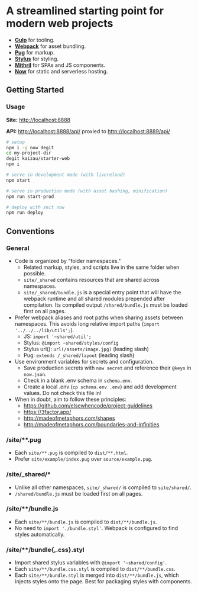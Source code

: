 # A streamlined starting point for modern web projects

- [**Gulp**](https://gulpjs.com/docs/en/api/concepts) for tooling.
- [**Webpack**](https://webpack.js.org/concepts) for asset bundling.
- [**Pug**](https://pugjs.org/) for markup.
- [**Stylus**](http://stylus-lang.com/) for styling.
- [**Mithril**](https://mithril.js.org/api.html) for SPAs and JS components.
- [**Now**](https://zeit.co/docs/) for static and serverless hosting.

## Getting Started

### Usage

**Site:** <http://localhost:8888>

**API:** <http://localhost:8888/api/> proxied to <http://localhost:8889/api/>

```sh
# setup
npm i -g now degit
cd my-project-dir
degit kaizau/starter-web
npm i

# serve in development mode (with livereload)
npm start

# serve in production mode (with asset hashing, minification)
npm run start-prod

# deploy with zeit now
npm run deploy
```

## Conventions

### General

- Code is organized by "folder namespaces."
  - Related markup, styles, and scripts live in the same folder when possible.
  - `site/_shared` contains resources that are shared across namespaces.
  - `site/_shared/bundle.js` is a special entry point that will have the
    webpack runtime and all shared modules prepended after compilation. Its
    compiled output `/shared/bundle.js` must be loaded first on all pages.
- Prefer webpack aliases and root paths when sharing assets between namespaces.
  This avoids long relative import paths (`import '../../../lib/utils';`).
  - JS: `import '~shared/util';`
  - Stylus: `@import ~shared/styles/config`
  - Stylus url(): `url(/assets/image.jpg)` (leading slash)
  - Pug: `extends /_shared/layout` (leading slash)
- Use environment variables for secrets and configuration.
  - Save production secrets with `now secret` and reference their `@keys` in
    `now.json`.
  - Check in a blank .env schema in `schema.env`.
  - Create a local .env (`cp schema.env .env`) and add development values. Do
    not check this file in!
- When in doubt, aim to follow these principles:
  - https://github.com/elsewhencode/project-guidelines
  - https://3factor.app/
  - http://madeofmetaphors.com/shapes
  - http://madeofmetaphors.com/boundaries-and-infinities

### /site/**.pug

- Each `site/**.pug` is compiled to `dist/**.html`.
- Prefer `site/example/index.pug` over `source/example.pug`.

### /site/_shared/*

- Unlike all other namespaces, `site/_shared/` is compiled to `site/shared/`.
- `/shared/bundle.js` must be loaded first on all pages.

### /site/**/bundle.js

- Each `site/**/bundle.js` is compiled to `dist/**/bundle.js`.
- No need to `import './bundle.styl'`. Webpack is configured to find styles
  automatically.

### /site/**/bundle{,.css}.styl

- Import shared stylus variables with `@import '~shared/config'`.
- Each `site/**/bundle.css.styl` is compiled to `dist/**/bundle.css`.
- Each `site/**/bundle.styl` is merged into `dist/**/bundle.js`, which injects
  styles onto the page. Best for packaging styles with components.
